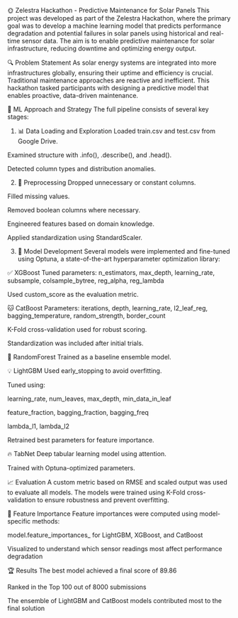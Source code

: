 🌞 Zelestra Hackathon - Predictive Maintenance for Solar Panels
This project was developed as part of the Zelestra Hackathon, where the primary goal was to develop a machine learning model that predicts performance degradation and potential failures in solar panels using historical and real-time sensor data. The aim is to enable predictive maintenance for solar infrastructure, reducing downtime and optimizing energy output.

🔍 Problem Statement
As solar energy systems are integrated into more infrastructures globally, ensuring their uptime and efficiency is crucial. Traditional maintenance approaches are reactive and inefficient. This hackathon tasked participants with designing a predictive model that enables proactive, data-driven maintenance.

🧠 ML Approach and Strategy
The full pipeline consists of several key stages:

1. 📊 Data Loading and Exploration
Loaded train.csv and test.csv from Google Drive.

Examined structure with .info(), .describe(), and .head().

Detected column types and distribution anomalies.

2. 🧼 Preprocessing
Dropped unnecessary or constant columns.

Filled missing values.

Removed boolean columns where necessary.

Engineered features based on domain knowledge.

Applied standardization using StandardScaler.

3. 🔧 Model Development
Several models were implemented and fine-tuned using Optuna, a state-of-the-art hyperparameter optimization library:

✅ XGBoost
Tuned parameters: n_estimators, max_depth, learning_rate, subsample, colsample_bytree, reg_alpha, reg_lambda

Used custom_score as the evaluation metric.

🐱 CatBoost
Parameters: iterations, depth, learning_rate, l2_leaf_reg, bagging_temperature, random_strength, border_count

K-Fold cross-validation used for robust scoring.

Standardization was included after initial trials.

🌲 RandomForest
Trained as a baseline ensemble model.

💡 LightGBM
Used early_stopping to avoid overfitting.

Tuned using:

learning_rate, num_leaves, max_depth, min_data_in_leaf

feature_fraction, bagging_fraction, bagging_freq

lambda_l1, lambda_l2

Retrained best parameters for feature importance.

🔥 TabNet
Deep tabular learning model using attention.

Trained with Optuna-optimized parameters.

📈 Evaluation
A custom metric based on RMSE and scaled output was used to evaluate all models. The models were trained using K-Fold cross-validation to ensure robustness and prevent overfitting.

🧠 Feature Importance
Feature importances were computed using model-specific methods:

model.feature_importances_ for LightGBM, XGBoost, and CatBoost

Visualized to understand which sensor readings most affect performance degradation

🏆 Results
The best model achieved a final score of 89.86

Ranked in the Top 100 out of 8000 submissions

The ensemble of LightGBM and CatBoost models contributed most to the final solution
